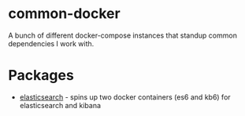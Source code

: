# common-docker
A bunch of different docker-compose instances that standup common dependencies I work with.

# Packages

- [elasticsearch](https://github.com/grindlemire/common-docker/blob/master/elasticsearch) - spins up two docker containers (es6 and kb6) for elasticsearch and kibana